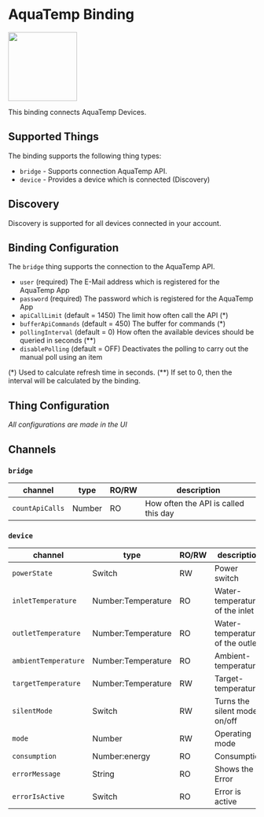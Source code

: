 # AquaTemp Binding

<img src="org.openhab.binding.aquatemp/doc/AquaTempLogo.png" width="140"/>

This binding connects AquaTemp Devices.

## Supported Things

The binding supports the following thing types:

* `bridge` - Supports connection AquaTemp API.
* `device` - Provides a device which is connected (Discovery)

## Discovery

Discovery is supported for all devices connected in your account.

## Binding Configuration

The `bridge` thing supports the connection to the AquaTemp API.
 
* `user` (required) The E-Mail address which is registered for the AquaTemp App
* `password` (required) The password which is registered for the AquaTemp App
* `apiCallLimit` (default = 1450) The limit how often call the API (*) 
* `bufferApiCommands` (default = 450) The buffer for commands (*)
* `pollingInterval` (default = 0) How often the available devices should be queried in seconds (**) 
* `disablePolling` (default = OFF) Deactivates the polling to carry out the manual poll using an item


(*) Used to calculate refresh time in seconds.
(**) If set to 0, then the interval will be calculated by the binding.

## Thing Configuration

_All configurations are made in the UI_

## Channels

### `bridge`

| channel             | type   | RO/RW | description                                |
|---------------------|--------|-------|--------------------------------------------|
| `countApiCalls`     | Number | RO    | How often the API is called this day       |


### `device`

| channel              | type               | RO/RW | description                     |
|----------------------|--------------------|-------|---------------------------------|
| `powerState`         | Switch             | RW    | Power switch                    |
| `inletTemperature`   | Number:Temperature | RO    | Water-temperature of the inlet  |
| `outletTemperature`  | Number:Temperature | RO    | Water-temperature of the outlet |
| `ambientTemperature` | Number:Temperature | RO    | Ambient-temperature             |
| `targetTemperature`  | Number:Temperature | RW    | Target-temperature              |
| `silentMode`         | Switch             | RW    | Turns the silent mode on/off    |
| `mode`               | Number             | RW    | Operating mode                  |
| `consumption`        | Number:energy      | RO    | Consumption                     |
| `errorMessage`       | String             | RO    | Shows the Error                 |
| `errorIsActive`      | Switch             | RO    | Error is active                 |

